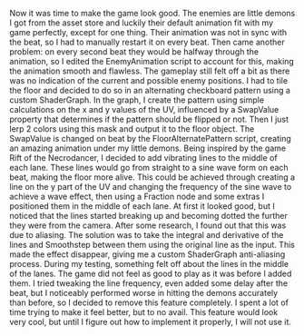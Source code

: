 Now it was time to make the game look good. The enemies are little demons I got from the asset store and luckily their default animation fit with my game perfectly, except for one thing. Their animation was not in sync with the beat, so I had to manually restart it on every beat. Then came another problem: on every second beat they would be halfway through the animation, so I edited the EnemyAnimation script to account for this, making the animation smooth and flawless. 
The gameplay still felt off a bit as there was no indication of the current and possible enemy positions. I had to tile the floor and decided to do so in an alternating checkboard pattern using a custom ShaderGraph. In the graph, I create the pattern using simple calculations on the x and y values of the UV, influenced by a SwapValue property that determines if the pattern should be flipped or not. Then I just lerp 2 colors using this mask and output it to the floor object. The SwapValue is changed on beat by the FloorAlternatePattern script, creating an amazing animation under my little demons. 
Being inspired by the game Rift of the Necrodancer, I decided to add vibrating lines to the middle of each lane. These lines would go from straight to a sine wave form on each beat, making the floor more alive. This could be achieved through creating a line on the y part of the UV and changing the frequency of the sine wave to achieve a wave effect, then using a Fraction node and some extras I positioned them in the middle of each lane. At first it looked good, but I noticed that the lines started breaking up and becoming dotted the further they were from the camera. After some research, I found out that this was due to aliasing. The solution was to take the integral and derivative of the lines and Smoothstep between them using the original line as the input. This made the effect disappear, giving me a custom ShaderGraph anti-aliasing process. 
During my testing, something felt off about the lines in the middle of the lanes. The game did not feel as good to play as it was before I added them. I tried tweaking the line frequency, even added some delay after the beat, but I noticeably performed worse in hitting the demons accurately than before, so I decided to remove this feature completely. I spent a lot of time trying to make it feel better, but to no avail. This feature would look very cool, but until I figure out how to implement it properly, I will not use it.
